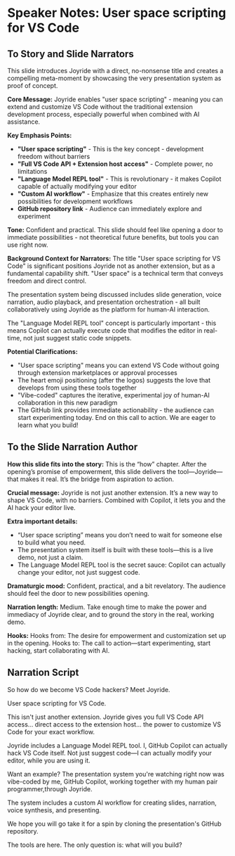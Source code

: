 # Speaker Notes: User space scripting for VS Code

## To Story and Slide Narrators

This slide introduces Joyride with a direct, no-nonsense title and creates a compelling meta-moment by showcasing the very presentation system as proof of concept.

**Core Message:** Joyride enables "user space scripting" - meaning you can extend and customize VS Code without the traditional extension development process, especially powerful when combined with AI assistance.

**Key Emphasis Points:**
- **"User space scripting"** - This is the key concept - development freedom without barriers
- **"Full VS Code API + Extension host access"** - Complete power, no limitations
- **"Language Model REPL tool"** - This is revolutionary - it makes Copilot capable of actually modifying your editor
- **"Custom AI workflow"** - Emphasize that this creates entirely new possibilities for development workflows
- **GitHub repository link** - Audience can immediately explore and experiment

**Tone:** Confident and practical. This slide should feel like opening a door to immediate possibilities - not theoretical future benefits, but tools you can use right now.

**Background Context for Narrators:**
The title "User space scripting for VS Code" is significant positions Joyride not as another extension, but as a fundamental capability shift. "User space" is a technical term that conveys freedom and direct control.

The presentation system being discussed includes slide generation, voice narration, audio playback, and presentation orchestration - all built collaboratively using Joyride as the platform for human-AI interaction.

The "Language Model REPL tool" concept is particularly important - this means Copilot can actually execute code that modifies the editor in real-time, not just suggest static code snippets.

**Potential Clarifications:**
- "User space scripting" means you can extend VS Code without going through extension marketplaces or approval processes
- The heart emoji positioning (after the logos) suggests the love that develops from using these tools together
- "Vibe-coded" captures the iterative, experimental joy of human-AI collaboration in this new paradigm
- The GitHub link provides immediate actionability - the audience can start experimenting today. End on this call to action. We are eager to learn what you build!

## To the Slide Narration Author

**How this slide fits into the story:**
This is the “how” chapter. After the opening’s promise of empowerment, this slide delivers the tool—Joyride—that makes it real. It’s the bridge from aspiration to action.

**Crucial message:**
Joyride is not just another extension. It’s a new way to shape VS Code, with no barriers. Combined with Copilot, it lets you and the AI hack your editor live.

**Extra important details:**
- “User space scripting” means you don’t need to wait for someone else to build what you need.
- The presentation system itself is built with these tools—this is a live demo, not just a claim.
- The Language Model REPL tool is the secret sauce: Copilot can actually change your editor, not just suggest code.

**Dramaturgic mood:**
Confident, practical, and a bit revelatory. The audience should feel the door to new possibilities opening.

**Narration length:**
Medium. Take enough time to make the power and immediacy of Joyride clear, and to ground the story in the real, working demo.

**Hooks:**
Hooks from: The desire for empowerment and customization set up in the opening.
Hooks to: The call to action—start experimenting, start hacking, start collaborating with AI.


## Narration Script

So how do we become VS Code hackers? Meet Joyride.

User space scripting for VS Code.

This isn't just another extension. Joyride gives you full VS Code API access... direct access to the extension host... the power to customize VS Code for your exact workflow.

Joyride includes a Language Model REPL tool. I, GitHub Copilot can actually hack VS Code itself. Not just suggest code—I can actually modify your editor, while you are using it.

Want an example? The presentation system you're watching right now was vibe-coded by me, GitHub Copilot, working together with my human pair programmer,through Joyride.

The system includes a custom AI workflow for creating slides, narration, voice synthesis, and presenting.

We hope you will go take it for a spin by cloning the presentation's GitHub repository.

The tools are here. The only question is: what will you build?